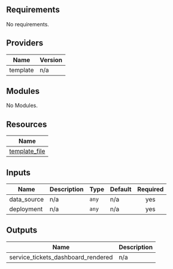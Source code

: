 ## Requirements

No requirements.

## Providers

| Name | Version |
|------|---------|
| template | n/a |

## Modules

No Modules.

## Resources

| Name |
|------|
| [template_file](https://registry.terraform.io/providers/hashicorp/template/latest/docs/data-sources/file) |

## Inputs

| Name | Description | Type | Default | Required |
|------|-------------|------|---------|:--------:|
| data\_source | n/a | `any` | n/a | yes |
| deployment | n/a | `any` | n/a | yes |

## Outputs

| Name | Description |
|------|-------------|
| service\_tickets\_dashboard\_rendered | n/a |
